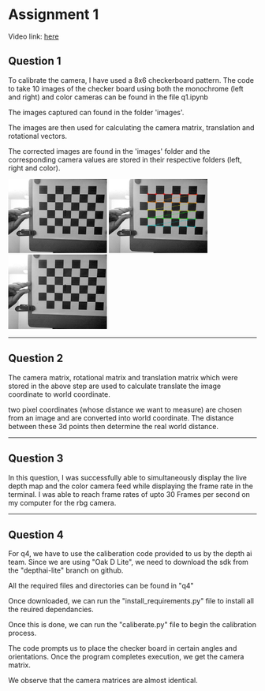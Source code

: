 # Assignment 1

Video link: [here](https://www.youtube.com/watch?v=csVVtcWKk8g)

## Question 1 

To calibrate the camera, I have used a 8x6 checkerboard pattern. The code to take 10 images of the checker board using both the monochrome (left and right) and color cameras can be found in the file q1.ipynb

The images captured can found in the folder 'images'.

The images are then used for calculating the camera matrix, translation and rotational vectors. 

The corrected images are found in the 'images' folder and the corresponding camera values are stored in their respective folders (left, right and color).

<p float="left">
  <img src="./images/left/16648398145492.png" width="200" />
  <img src="./images/left/16648398145492_corners.png" width="200" /> 
  <img src="./images/left/16648398145492_result.png" width="200" /> 
</p>

<hr />

## Question 2

The camera matrix, rotational matrix and translation matrix which were stored in the above step are used to calculate translate the image coordinate to world coordinate.

two pixel coordinates (whose distance we want to measure) are chosen from an image and are converted into world coordinate. The distance between these 3d points then determine the real world distance.

<hr />

## Question 3 

In this question, I was successfully able to simultaneously display the live depth map and the color camera feed while displaying the frame rate in the terminal. I was able to reach frame rates of upto 30 Frames per second on my computer for the rbg camera.

<hr />

## Question 4 

For q4, we have to use the caliberation code provided to us by the depth ai team. Since we are using "Oak D Lite", we need to download the sdk from the "depthai-lite" branch on github.

All the required files and directories can be found in "q4"

Once downloaded, we can run the "install_requirements.py" file to install all the reuired dependancies.

Once this is done, we can run the "caliberate.py" file to begin the calibration process.

The code prompts us to place the checker board in certain angles and orientations. Once the program completes execution, we get the camera matrix. 

We observe that the camera matrices are almost identical.
